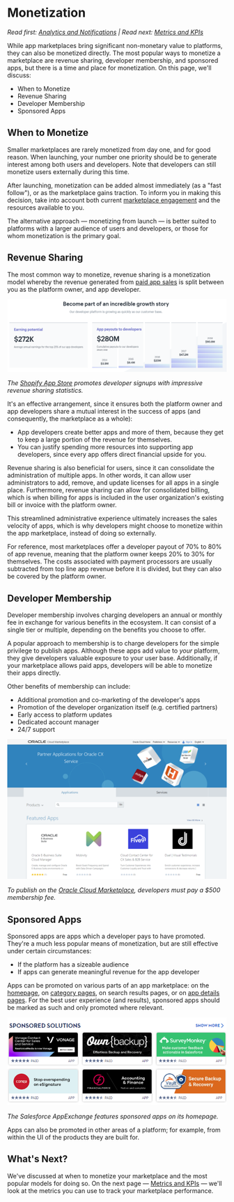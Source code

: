 # Monetization

_Read first:_ [_Analytics and Notifications_](http://blueprint.openchannel.io/developer/analytics-notifications/) _| Read next:_ [_Metrics and KPIs_](https://blueprint.openchannel.io/success/metrics/)

While app marketplaces bring significant non-monetary value to platforms, they can also be monetized directly. The most popular ways to monetize a marketplace are revenue sharing, developer membership, and sponsored apps, but there is a time and place for monetization. On this page, we'll discuss:

* When to Monetize
* Revenue Sharing
* Developer Membership
* Sponsored Apps

## When to Monetize

Smaller marketplaces are rarely monetized from day one, and for good reason. When launching, your number one priority should be to generate interest among both users and developers. Note that developers can still monetize users externally during this time.

After launching, monetization can be added almost immediately (as a "fast follow"), or as the marketplace gains traction. To inform you in making this decision, take into account both current [marketplace engagement](http://blueprint.openchannel.io/success/metrics/) and the resources available to you.

The alternative approach — monetizing from launch — is better suited to platforms with a larger audience of users and developers, or those for whom monetization is the primary goal.

## Revenue Sharing

The most common way to monetize, revenue sharing is a monetization model whereby the revenue generated from [paid app sales](http://blueprint.openchannel.io/operations/payments/) is split between you as the platform owner, and app developer.

![](<../.gitbook/assets/0 (9).png>)

_The_ [_Shopify App Store_](https://apps.shopify.com) _promotes developer signups with impressive revenue sharing statistics._

It's an effective arrangement, since it ensures both the platform owner and app developers share a mutual interest in the success of apps (and consequently, the marketplace as a whole):

* App developers create better apps and more of them, because they get to keep a large portion of the revenue for themselves.
* You can justify spending more resources into supporting app developers, since every app offers direct financial upside for you.

Revenue sharing is also beneficial for users, since it can consolidate the administration of multiple apps. In other words, it can allow user administrators to add, remove, and update licenses for all apps in a single place. Furthermore, revenue sharing can allow for consolidated billing, which is when billing for apps is included in the user organization's existing bill or invoice with the platform owner.

This streamlined administrative experience ultimately increases the sales velocity of apps, which is why developers might choose to monetize within the app marketplace, instead of doing so externally.

For reference, most marketplaces offer a developer payout of 70% to 80% of app revenue, meaning that the platform owner keeps 20% to 30% for themselves. The costs associated with payment processors are usually subtracted from top line app revenue before it is divided, but they can also be covered by the platform owner.

## Developer Membership

Developer membership involves charging developers an annual or monthly fee in exchange for various benefits in the ecosystem. It can consist of a single tier or multiple, depending on the benefits you choose to offer.

A popular approach to membership is to charge developers for the simple privilege to publish apps. Although these apps add value to _your_ platform, they give developers valuable exposure to your user base. Additionally, if your marketplace allows paid apps, developers will be able to monetize their apps directly.

Other benefits of membership can include:

* Additional promotion and co-marketing of the developer's apps
* Promotion of the developer organization itself (e.g. certified partners)
* Early access to platform updates
* Dedicated account manager
* 24/7 support

![](<../.gitbook/assets/1 (8).png>)

_To publish on the_ [_Oracle Cloud Marketplace_](https://cloudmarketplace.oracle.com/marketplace/en\_US/homePage.jspx)_, developers must pay a $500 membership fee._

## Sponsored Apps

Sponsored apps are apps which a developer pays to have promoted. They're a much less popular means of monetization, but are still effective under certain circumstances:

* If the platform has a sizeable audience
* If apps can generate meaningful revenue for the app developer

Apps can be promoted on various parts of an app marketplace: on the [homepage](http://blueprint.openchannel.io/marketplace/homepage/), on [category pages](https://blueprint.openchannel.io/marketplace/search-categorization/), on search results pages, or on [app details pages](http://blueprint.openchannel.io/marketplace/app-pages/). For the best user experience (and results), sponsored apps should be marked as such and only promoted where relevant.

![](<../.gitbook/assets/2 (6).png>)

_The Salesforce AppExchange features sponsored apps on its homepage._

Apps can also be promoted in other areas of a platform; for example, from within the UI of the products they are built for.

## What's Next?

We've discussed at when to monetize your marketplace and the most popular models for doing so. On the next page — [Metrics and KPIs](https://blueprint.openchannel.io/success/metrics/) — we'll look at the metrics you can use to track your marketplace performance.
